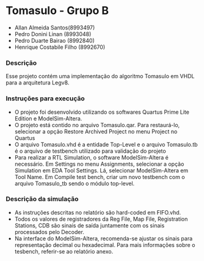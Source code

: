# Tomasulo - Grupo B
- Allan Almeida Santos(8993497)
- Pedro Donini Linan (8993048)
- Pedro Duarte Bairao (8992840)
- Henrique Costabile Filho (8992670)

### Descrição

Esse projeto contém uma implementação do algoritmo Tomasulo em VHDL para a arquitetura Legv8. 

### Instruções para execução
- O projeto foi desenvolvido utilizando os softwares Quartus Prime Lite Edition e ModelSim-Altera.
- O projeto está contido no arquivo Tomasulo.qar. Para restaurá-lo, selecionar a opção Restore Archived Project no menu Project no Quartus
- O arquivo Tomasulo.vhd é a entidade Top-Level e o arquivo Tomasulo.tb é o arquivo de testbench utilizado para validação do projeto
- Para realizar a RTL Simulation, o software ModelSim-Altera é necessário. Em Settings no menu Assignments, selecionar a opção Simulation em EDA Tool Settings. Lá, selecionar ModelSim-Altera em Tool Name. Em Compile test bench, criar um novo testbench com o arquivo Tomasulo_tb sendo o módulo top-level.

### Descrição da simulação
- As instruções descritas no relatório são hard-coded em FIFO.vhd. 
- Todos os valores de registradores da Reg File, Map File, Registration Stations, CDB são sinais de saída juntamente com os sinais processados pelo Decoder. 
- Na interface do ModelSim-Altera, recomenda-se ajustar os sinais para representação decimal ou hexadecimal. Para mais informações sobre o tesbench, referir-se ao relatório anexo.
